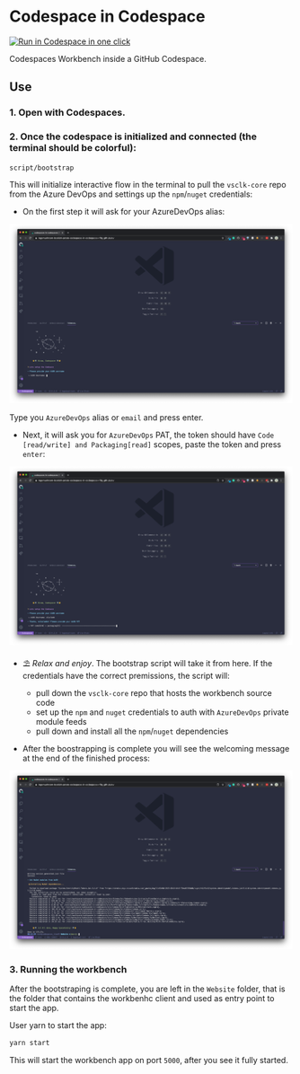 # Codespace in Codespace

[<img title="Run in Codespace in one click" src="https://cdn.jsdelivr.net/gh/bookish-potato/codespaces-in-codespaces@f097ccddfc401ab6b09d233dc47c3efa3f9513f6/images/badge.svg">](https://github.com/features/codespaces)

Codespaces Workbench inside a GitHub Codespace.

## Use

### 1. Open with Codespaces.

### 2. Once the codespace is initialized and connected (the terminal should be colorful):

```bash
script/bootstrap
```

This will initialize interactive flow in the terminal to pull the `vsclk-core` repo from the Azure DevOps and
settings up the `npm`/`nuget` credentials:

- On the first step it will ask for your AzureDevOps alias:

![username bash prompt](./images/docs/bootsrap-username-bash-prompt.png)

Type you `AzureDevOps` alias or `email` and press enter.

- Next, it will ask you for `AzureDevOps` PAT, the token should have `Code [read/write] and Packaging[read]` scopes, paste the token and press `enter`:

![password bash prompt](./images/docs/bootsrap-pat-bash-prompt.png)

- ⛱️ _Relax and enjoy_. The bootstrap script will take it from here. If the credentials have the correct premissions, the script will:

  - pull down the `vsclk-core` repo that hosts the workbench source code
  - set up the `npm` and `nuget` credentials to auth with `AzureDevOps` private module feeds
  - pull down and install all the `npm`/`nuget` dependencies

- After the boostrapping is complete you will see the welcoming message at the end of the finished process:

![](./images/docs/bootsrap-complete-prompt.png)

### 3. Running the workbench

After the bootstraping is complete, you are left in the `Website` folder, that is the folder that contains the workbenhc client and used as entry point to start the app.

User yarn to start the app:

```bash
yarn start
```

This will start the workbench app on port `5000`, after you see it fully started.
